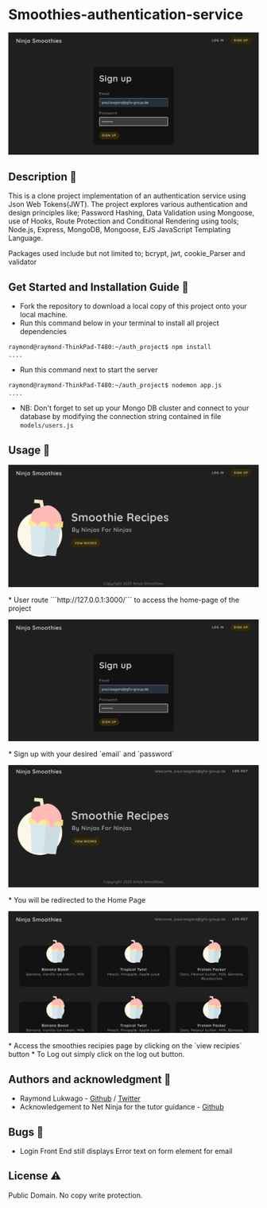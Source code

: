 # Smoothies-authentication-service

<p align="center">
    <img src="public/signup.png" alt="EmailScrapper"/>
</p>

## Description :book:

This is a clone project implementation of an authentication service using Json Web Tokens(JWT). The project explores various authentication and design principles like; Password Hashing, Data Validation using Mongoose, use of Hooks, Route Protection and Conditional Rendering using tools; Node.js, Express, MongoDB, Mongoose, EJS JavaScript Templating Language. 

Packages used include but not limited to; bcrypt, jwt, cookie_Parser and validator

## Get Started and Installation Guide :couple:

* Fork the repository to download a local copy of this project onto your local machine.
* Run this command below in your terminal to install all project dependencies
```shell
raymond@raymond-ThinkPad-T480:~/auth_project$ npm install
....
```
* Run this command next to start the server
```shell
raymond@raymond-ThinkPad-T480:~/auth_project$ nodemon app.js
....
```

* NB: Don't forget to set up your Mongo DB cluster and connect to your database by modifying the connection string contained in file `models/users.js`

## Usage :open_file_folder:
<p align="center">
    <img src="public/index.png" alt="EmailScrapper"/>
</p>
* User route ```http://127.0.0.1:3000/``` to access the home-page of the project
<p align="center">
    <img src="public/signup.png" alt="EmailScrapper"/>
</p>
* Sign up with your desired `email` and `password`
<p align="center">
    <img src="public/logged_in_index.png" alt="EmailScrapper"/>
</p>
* You will be redirected to the Home Page
<p align="center">
    <img src="public/recipies_page.png" alt="EmailScrapper"/>
</p>
* Access the smoothies recipies page by clicking on the `view recipies` button
* To Log out simply click on the log out button.

## Authors and acknowledgment :school:
* Raymond Lukwago - [Github](https://github.com/lukwagoraymond) / [Twitter](https://twitter.com/lukwagoraymond)  
* Acknowledgement to Net Ninja for the tutor guidance - [Github](https://github.com/iamshaunjp)

## Bugs :bug:
- Login Front End still displays Error text on form element for email

## License :warning:
Public Domain. No copy write protection.
